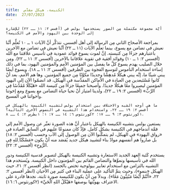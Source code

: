 ```yaml
---
title:  الكنيسة، هيكل مقدَّس
date:  27/07/2023
---
```


`أيَّة مجموعة مكتملة مِن الصور يستخدمها بولس في (أفسس ٢: ١١ ــ ٢٢) للإشارة إلى الوحدة بين اليهود والأمم في الكنيسة؟`

بمراجعة الأصحاح الثاني مِن الرسالة إلى أهل أفسس، نتذكَّر أنَّ الآيات ١ ــ ١٠ تُعلِّم أنَّنا نعيش في تضامن مع يسوع، بينما تعلِّم الآيات (١١ ــ ٢٢) أنَّنا نعيش في تضامن مع الآخرين باعتبارهم جزءًا مِن كنيسته. إنَّ لموت يسوع فوائد عمودية في تأسيس علاقتنا مع الله (أفسس ٢: ١ ــ ١٠) وفوائد أفقية في تقوية علاقاتنا بالآخرين (أفسس ٢: ١١ ــ ٢٢). ومِن خلال الصليب يهدم يسوع كلَّ ما يفصل بين المؤمنين الأمم والمؤمنين اليهود، بما في ذلك إساءة استخدام الناموس لتوسيع الفجوة بين الطرفين (أفسس ٢: ١١ ــ ١٨). ويسوع أيضًا يبني شيئًا ما، إنَّه يبني هيكلًا مُدهِشًا وجديدًا مكوَّنًا مِن جميع المؤمنين. وها هم الأمم، بعد أنْ كانوا مُسْتَبعدين مِن العبادة في الأماكن المقدَّسة في الهيكل، قد انضمّوا الآن إلى اليهود المؤمنين ليصيروا معًا هيكلًا جديدًا. وأصبحنا جميعًا جزءًا مِن كنيسة الله «هَيْكَلًا مُقَدَّسًا فِي الرَّبِّ» (أفسس ٢: ١٩ ــ ٢٢)، ولدينا امتياز أنْ نحيا حياة التضامن مع يسوع ومع إخوتنا وأخواتنا في المسيح.

`ما هي أوجه الشبه والاختلاف بين استخدام بولس لتشبيه الكنيسة بالهيكل في أفسس ٢: ١٩ ــ ٢٢، واستخدام هذا التشبيه في النصوص الأخرى التالية؟ ١كورنثوس ٣: ٩ ــ ١٧؛ ٢كورنثوس ٦: ١٤ ــ ٧: ١؛ ١بطرس ٢: ٤ ــ ٨.`

يستعين بولس بتشبيه الكنيسة بالهيكل باعتبار أنَّ هذه الصورة تعبِّر عن وصول الأمم إلى قمَّة اندماجهم في الكنيسة بشكل كامل. فإذْ كان ممنوعًا عليهم في السابق العبادة في «رواق اليهود» في الهيكل، لم يتمكَّنوا الآن مِن الوصول إلى الآب وحسب (أفسس ٢: ١٨) بل صاروا هم أنفسهم موادّ بناء لتشييد هيكل جديد يُقصَد منه أنْ يكون «مَسْكَنًا ِللهِ فِي الرُّوحِ» (أفسس ٢: ٢٢).

يستخدم كَتَبة العهد الجديد الاستعارة وتشبيه الكنيسة بالهيكل لتصوير قدسية الكنيسة ودور الله في تأسيسها ونموِّها والتضامن القائم بين المؤمنون داخل الكنيسة. ويُستخدم هذا التشبيه بالتزامن مع استخدام تعابير بيولوجية تختص بالجسد (انظر أفسس ٢: ٢١، حيث الهيكل «ينمو»)، وحيث يتمَّ التأكيد على عملية البناء في كثير مِن الأحيان (انظر أفسس ٢: ٢٢، «أَنْتُمْ أَيْضًا مَبْنِيُّونَ مَعًا»). وبدلاً مِن أنْ يكون للكنيسة صورة ثابتة، نجدها قادرة على الاعتراف بهويَّتها بوصفها «هَيْكَلُ اللهِ الْحَيِّ» (٢كورنثوس ٦: ١٦).